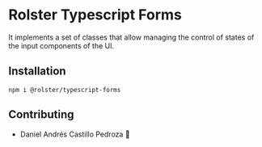 # Rolster Typescript Forms

It implements a set of classes that allow managing the control of states of the input components of the UI.

## Installation

```
npm i @rolster/typescript-forms
```

## Contributing

- Daniel Andrés Castillo Pedroza :rocket:
